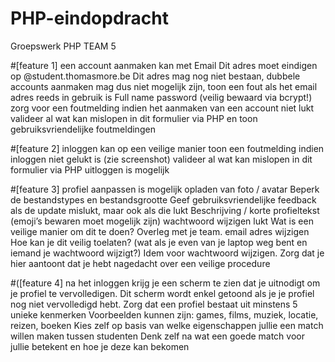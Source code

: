 # PHP-eindopdracht
Groepswerk PHP TEAM 5 

#[feature 1] 
een account aanmaken kan met
Email
Dit adres moet eindigen op @student.thomasmore.be
Dit adres mag nog niet bestaan, dubbele accounts aanmaken mag dus niet mogelijk zijn, toon een fout als het email adres reeds in gebruik is
Full name
password (veilig bewaard via bcrypt!)
zorg voor een foutmelding indien het aanmaken van een account niet lukt 
valideer al wat kan mislopen in dit formulier via PHP en toon gebruiksvriendelijke foutmeldingen

#[feature 2]
inloggen kan op een veilige manier
toon een foutmelding indien inloggen niet gelukt is (zie screenshot)
valideer al wat kan mislopen in dit formulier via PHP
uitloggen is mogelijk

#[feature 3] 
profiel aanpassen is mogelijk
opladen van foto / avatar
Beperk de bestandstypes en bestandsgrootte
Geef gebruiksvriendelijke feedback als de update mislukt, maar ook als die lukt
Beschrijving / korte profieltekst (emoji’s bewaren moet mogelijk zijn)
wachtwoord wijzigen lukt
Wat is een veilige manier om dit te doen? Overleg met je team.
email adres wijzigen
Hoe kan je dit veilig toelaten? (wat als je even van je laptop weg bent en iemand je wachtwoord wijzigt?) Idem voor wachtwoord wijzigen.
Zorg dat je hier aantoont dat je hebt nagedacht over een veilige procedure 

#([feature 4] 
na het inloggen krijg je een scherm te zien dat je uitnodigt om je profiel te vervolledigen. Dit scherm wordt enkel getoond als je je profiel nog niet vervolledigd hebt.
Zorg dat een profiel bestaat uit minstens 5 unieke kenmerken
Voorbeelden kunnen zijn: games, films, muziek, locatie, reizen, boeken
Kies zelf op basis van welke eigenschappen jullie een match willen maken tussen studenten
Denk zelf na wat een goede match voor jullie betekent en hoe je deze kan bekomen

